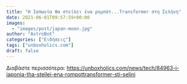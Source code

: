 ```yaml
---
title: "Η Ιαπωνία θα στείλει ένα ρομπότ...Transformer στη Σελήνη"
date: 2021-06-01T09:57:59+00:00
images:
  - "images/post/japan-moon.jpg"
author: "AstroBot"
categories: ["Ειδήσεις"]
tags: ["unboxholics.com"]
draft: false
---
```




Διαβάστε περισσότερα: https://unboxholics.com/news/tech/84963-i-iaponia-tha-steilei-ena-rompottransformer-sti-selini
